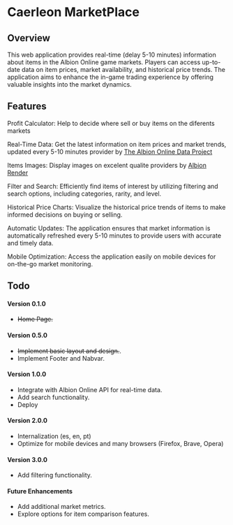 
# Caerleon MarketPlace

## Overview

This web application provides real-time (delay 5-10 minutes) information about items in the Albion Online game markets. Players can access up-to-date data on item prices, market availability, and historical price trends. The application aims to enhance the in-game trading experience by offering valuable insights into the market dynamics.

## Features

Profit Calculator: Help to decide where sell or buy items on the diferents 
markets

Real-Time Data: Get the latest information on item prices and market trends, updated every 5-10 minutes provider by [The Albion Online Data Project](https://www.albion-online-data.com/)

Items Images: Display images on excelent qualite providers by [Albion Render](https://render.albiononline.com/)

Filter and Search: Efficiently find items of interest by utilizing filtering and search options, including categories, rarity, and level.

Historical Price Charts: Visualize the historical price trends of items to make informed decisions on buying or selling.

Automatic Updates: The application ensures that market information is automatically refreshed every 5-10 minutes to provide users with accurate and timely data.

Mobile Optimization: Access the application easily on mobile devices for on-the-go market monitoring.

## Todo

#### Version 0.1.0

 - <strike>Home Page.</strike>
 
#### Version 0.5.0

 - <strike>Implement basic layout and design.</strike>.
 - Implement Footer and Nabvar.
 
#### Version 1.0.0

 - Integrate with Albion Online API for real-time data.
 - Add search functionality.
 - Deploy 
 
#### Version 2.0.0

 - Internalization (es, en, pt)
 - Optimize for mobile devices and many browsers (Firefox, Brave, Opera)

#### Version 3.0.0

 - Add filtering functionality.

#### Future Enhancements

 - Add additional market metrics.
 - Explore options for item comparison features.